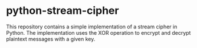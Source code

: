 # python-stream-cipher
This repository contains a simple implementation of a stream cipher in Python. The implementation uses the XOR operation to encrypt and decrypt plaintext messages with a given key.
